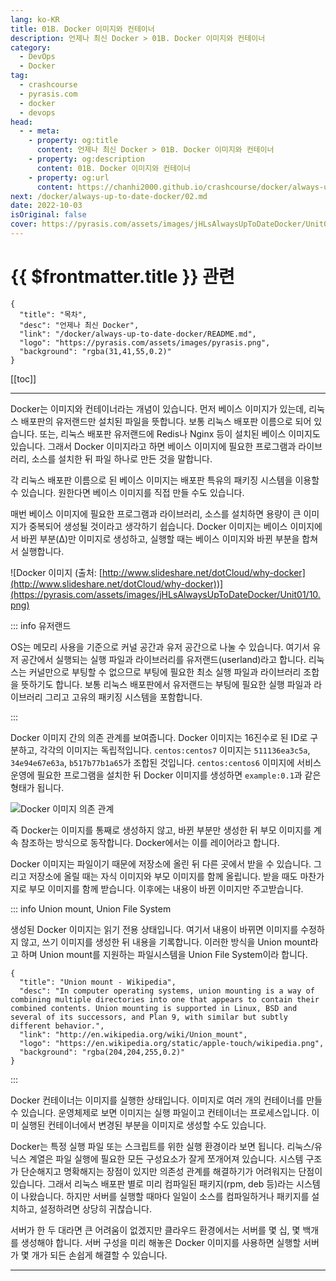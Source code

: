 ```yaml
---
lang: ko-KR
title: 01B. Docker 이미지와 컨테이너
description: 언제나 최신 Docker > 01B. Docker 이미지와 컨테이너
category: 
  - DevOps
  - Docker
tag: 
  - crashcourse
  - pyrasis.com
  - docker
  - devops
head:
  - - meta:
    - property: og:title
      content: 언제나 최신 Docker > 01B. Docker 이미지와 컨테이너
    - property: og:description
      content: 01B. Docker 이미지와 컨테이너
    - property: og:url
      content: https://chanhi2000.github.io/crashcourse/docker/always-up-to-date-docker/01B.html
next: /docker/always-up-to-date-docker/02.md
date: 2022-10-03
isOriginal: false
cover: https://pyrasis.com/assets/images/jHLsAlwaysUpToDateDocker/Unit01/10.png
---
```


# {{ $frontmatter.title }} 관련

```component VPCard
{
  "title": "목차",
  "desc": "언제나 최신 Docker",
  "link": "/docker/always-up-to-date-docker/README.md",
  "logo": "https://pyrasis.com/assets/images/pyrasis.png",
  "background": "rgba(31,41,55,0.2)"
}
```

[[toc]]

---

<SiteInfo
  name="1장 - 2. Docker 이미지와 컨테이너"
  desc="언제나 최신 Docker"
  url="https://pyrasis.com/jHLsAlwaysUpToDateDocker/Unit01/02"
  logo="https://pyrasis.com/assets/images/pyrasis.png"
  preview="https://pyrasis.com/assets/images/jHLsAlwaysUpToDateDocker/Unit01/10.png"/>

Docker는 이미지와 컨테이너라는 개념이 있습니다. 먼저 베이스 이미지가 있는데, 리눅스 배포판의 유저랜드만 설치된 파일을 뜻합니다. 보통 리눅스 배포판 이름으로 되어 있습니다. 또는, 리눅스 배포판 유저랜드에 Redis나 Nginx 등이 설치된 베이스 이미지도 있습니다. 그래서 Docker 이미지라고 하면 베이스 이미지에 필요한 프로그램과 라이브러리, 소스를 설치한 뒤 파일 하나로 만든 것을 말합니다.

각 리눅스 배포판 이름으로 된 베이스 이미지는 배포판 특유의 패키징 시스템을 이용할 수 있습니다. 원한다면 베이스 이미지를 직접 만들 수도 있습니다.

매번 베이스 이미지에 필요한 프로그램과 라이브러리, 소스를 설치하면 용량이 큰 이미지가 중복되어 생성될 것이라고 생각하기 쉽습니다. Docker 이미지는 베이스 이미지에서 바뀐 부분(Δ)만 이미지로 생성하고, 실행할 때는 베이스 이미지와 바뀐 부분을 합쳐서 실행합니다.

![Docker 이미지 (출처: [<FontIcon icon="fas fa-globe"/>http://www.slideshare.net/dotCloud/why-docker](http://www.slideshare.net/dotCloud/why-docker))](https://pyrasis.com/assets/images/jHLsAlwaysUpToDateDocker/Unit01/10.png)

::: info 유저랜드

OS는 메모리 사용을 기준으로 커널 공간과 유저 공간으로 나눌 수 있습니다. 여기서 유저 공간에서 실행되는 실행 파일과 라이브러리를 유저랜드(userland)라고 합니다. 리눅스는 커널만으로 부팅할 수 없으므로 부팅에 필요한 최소 실행 파일과 라이브러리 조합을 뜻하기도 합니다. 보통 리눅스 배포판에서 유저랜드는 부팅에 필요한 실행 파일과 라이브러리 그리고 고유의 패키징 시스템을 포함합니다.

:::

Docker 이미지 간의 의존 관계를 보여줍니다. Docker 이미지는 16진수로 된 ID로 구분하고, 각각의 이미지는 독립적입니다. `centos:centos7` 이미지는 `511136ea3c5a`, `34e94e67e63a`, `b517b77b1a65`가 조합된 것입니다. `centos:centos6` 이미지에 서비스 운영에 필요한 프로그램을 설치한 뒤 Docker 이미지를 생성하면 `example:0.1`과 같은 형태가 됩니다.

![Docker 이미지 의존 관계](https://pyrasis.com/assets/images/jHLsAlwaysUpToDateDocker/Unit01/11.png)

즉 Docker는 이미지를 통째로 생성하지 않고, 바뀐 부분만 생성한 뒤 부모 이미지를 계속 참조하는 방식으로 동작합니다. Docker에서는 이를 레이어라고 합니다.

Docker 이미지는 파일이기 때문에 저장소에 올린 뒤 다른 곳에서 받을 수 있습니다. 그리고 저장소에 올릴 때는 자식 이미지와 부모 이미지를 함께 올립니다. 받을 때도 마찬가지로 부모 이미지를 함께 받습니다. 이후에는 내용이 바뀐 이미지만 주고받습니다.

::: info Union mount, Union File System

생성된 Docker 이미지는 읽기 전용 상태입니다. 여기서 내용이 바뀌면 이미지를 수정하지 않고, 쓰기 이미지를 생성한 뒤 내용을 기록합니다. 이러한 방식을 Union mount라고 하며 Union mount를 지원하는 파일시스템을 Union File System이라 합니다.

```component VPCard
{
  "title": "Union mount - Wikipedia",
  "desc": "In computer operating systems, union mounting is a way of combining multiple directories into one that appears to contain their combined contents. Union mounting is supported in Linux, BSD and several of its successors, and Plan 9, with similar but subtly different behavior.",
  "link": "http://en.wikipedia.org/wiki/Union_mount",
  "logo": "https://en.wikipedia.org/static/apple-touch/wikipedia.png",
  "background": "rgba(204,204,255,0.2)"
}
```

:::

Docker 컨테이너는 이미지를 실행한 상태입니다. 이미지로 여러 개의 컨테이너를 만들 수 있습니다. 운영체제로 보면 이미지는 실행 파일이고 컨테이너는 프로세스입니다. 이미 실행된 컨테이너에서 변경된 부분을 이미지로 생성할 수도 있습니다.

Docker는 특정 실행 파일 또는 스크립트를 위한 실행 환경이라 보면 됩니다. 리눅스/유닉스 계열은 파일 실행에 필요한 모든 구성요소가 잘게 쪼개어져 있습니다. 시스템 구조가 단순해지고 명확해지는 장점이 있지만 의존성 관계를 해결하기가 어려워지는 단점이 있습니다. 그래서 리눅스 배포판 별로 미리 컴파일된 패키지(rpm, deb 등)라는 시스템이 나왔습니다. 하지만 서버를 실행할 때마다 일일이 소스를 컴파일하거나 패키지를 설치하고, 설정하려면 상당히 귀찮습니다.

서버가 한 두 대라면 큰 어려움이 없겠지만 클라우드 환경에서는 서버를 몇 십, 몇 백개를 생성해야 합니다. 서버 구성을 미리 해놓은 Docker 이미지를 사용하면 실행할 서버가 몇 개가 되든 손쉽게 해결할 수 있습니다.

---

<TagLinks />